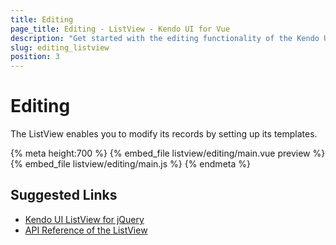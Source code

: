 ```yaml
---
title: Editing
page_title: Editing - ListView - Kendo UI for Vue
description: "Get started with the editing functionality of the Kendo UI ListView wrapper in Vue projects."
slug: editing_listview
position: 3
---
```


# Editing

The ListView enables you to modify its records by setting up its templates.

{% meta height:700 %}
{% embed_file listview/editing/main.vue preview %}
{% embed_file listview/editing/main.js %}
{% endmeta %}

## Suggested Links

* [Kendo UI ListView for jQuery](https://docs.telerik.com/kendo-ui/controls/data-management/listview/overview)
* [API Reference of the ListView](https://docs.telerik.com/kendo-ui/api/javascript/ui/listview)
